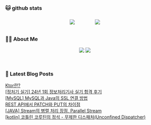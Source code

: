 
###  🐱 github stats  

<div id="main" align="center">
    <img src="https://github-readme-stats.vercel.app/api?username=peterica&count_private=true&show_icons=true&theme=radical"
        style="height: auto; margin-left: 20px; margin-right: 20px; padding: 10px;"/>
    <img src="https://github-readme-stats.vercel.app/api/top-langs/?username=peterica&layout=compact"   
        style="height: auto; margin-left: 20px; margin-right: 20px; padding: 10px;"/>
</div>

###  💁‍♀️ About Me  
<p align="center">
    <a href="https://peterica.tistory.com/"><img src="https://img.shields.io/badge/Blog-FF5722?style=flat-square&logo=Blogger&logoColor=white"/></a>
    <a href="mailto:ilovefran.ofm@gmail.com"><img src="https://img.shields.io/badge/Gmail-d14836?style=flat-square&logo=Gmail&logoColor=white&link=ilovefran.ofm@gmail.com"/></a>
</p>

<br>

### 📕 Latest Blog Posts   

<a href ="https://peterica.tistory.com/693"> Ktor란? </a> <br><a href ="https://peterica.tistory.com/593"> [정처기 실기] 24년 1회 정보처리기사 실기 합격 후기 </a> <br><a href ="https://peterica.tistory.com/691"> [MySQL] MySQL과 Java의 SSL 연결 방법 </a> <br><a href ="https://peterica.tistory.com/690"> REST API에서 PATCH와 PUT의 차이점 </a> <br><a href ="https://peterica.tistory.com/689"> [JAVA] Stream의 병렬 처리 장점, Parallel Stream </a> <br><a href ="https://peterica.tistory.com/684"> [kotlin] 코틀린 코루틴의 정석 - 무제한 디스패처(Unconfined Dispatcher) </a> <br>